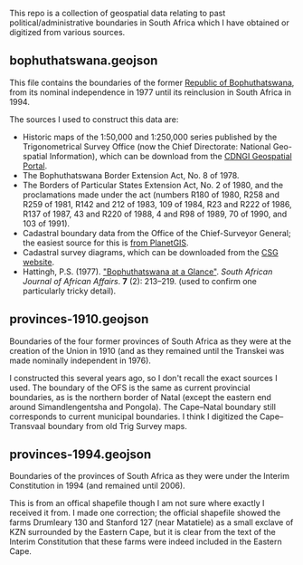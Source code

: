 This repo is a collection of geospatial data relating to past political/administrative boundaries in South Africa which I have obtained or digitized from various sources.

## bophuthatswana.geojson

This file contains the boundaries of the former  [Republic of Bophuthatswana](https://en.wikipedia.org/wiki/Bophuthatswana), from its nominal independence in 1977 until its reinclusion in South Africa in 1994.

The sources I used to construct this data are:
* Historic maps of the 1:50,000 and 1:250,000 series published by the Trigonometrical Survey Office (now the Chief Directorate: National Geo-spatial Information), which can be download from the [CDNGI Geospatial Portal](https://en.wikipedia.org/wiki/Bophuthatswana).
* The Bophuthatswana Border Extension Act, No. 8 of 1978.
* The Borders of Particular States Extension Act, No. 2 of 1980, and the proclamations made under the act (numbers R180 of 1980, R258 and R259 of 1981, R142 and 212 of 1983, 109 of 1984, R23 and R222 of 1986, R137 of 1987, 43 and R220 of 1988, 4 and R98 of 1989, 70 of 1990, and 103 of 1991).
* Cadastral boundary data from the Office of the Chief-Surveyor General; the easiest source for this is [from PlanetGIS](https://planetgis.co.za/browse.php?id=11).
* Cadastral survey diagrams, which can be downloaded from the [CSG website](http://csg.drdlr.gov.za/esio/searchindex.htm).
* Hattingh, P.S. (1977). ["Bophuthatswana at a Glance"](https://journals.co.za/doi/pdf/10.10520/AJA02562804_1073). *South African Journal of African Affairs*. **7** (2): 213–219. (used to confirm one particularly tricky detail).

## provinces-1910.geojson

Boundaries of the four former provinces of South Africa as they were at the creation of the Union in 1910 (and as they remained until the Transkei was made nominally independent in 1976).

I constructed this several years ago, so I don't recall the exact sources I used. The boundary of the OFS is the same as current provincial boundaries, as is the northern border of Natal (except the eastern end around Simandlengentsha and Pongola). The Cape–Natal boundary still corresponds to current municipal boundaries. I think I digitized the Cape–Transvaal boundary from old Trig Survey maps.

## provinces-1994.geojson

Boundaries of the provinces of South Africa as they were under the Interim Constitution in 1994 (and remained until 2006).

This is from an offical shapefile though I am not sure where exactly I received it from. I made one correction; the official shapefile showed the farms Drumleary 130 and Stanford 127 (near Matatiele) as a small exclave of KZN surrounded by the Eastern Cape, but it is clear from the text of the Interim Constitution that these farms were indeed included in the Eastern Cape.
